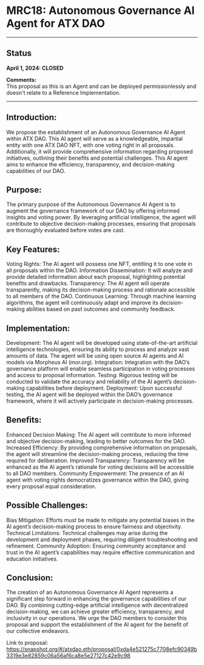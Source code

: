 # MRC18: Autonomous Governance AI Agent for ATX DAO

---

## Status
**April 1, 2024: CLOSED**

**Comments:**  
This proposal as this is an Agent and can be deployed permissionlessly and doesn't relate to a Reference Implementation.

---

## Introduction:
We propose the establishment of an Autonomous Governance AI Agent within ATX DAO. This AI agent will serve as a knowledgeable, impartial entity with one ATX DAO NFT, with one voting right in all proposals. Additionally, it will provide comprehensive information regarding proposed initiatives, outlining their benefits and potential challenges. This AI agent aims to enhance the efficiency, transparency, and decision-making capabilities of our DAO.

## Purpose:
The primary purpose of the Autonomous Governance AI Agent is to augment the governance framework of our DAO by offering informed insights and voting power. By leveraging artificial intelligence, the agent will contribute to objective decision-making processes, ensuring that proposals are thoroughly evaluated before votes are cast.

## Key Features:
Voting Rights: The AI agent will possess one NFT, entitling it to one vote in all proposals within the DAO.
Information Dissemination: It will analyze and provide detailed information about each proposal, highlighting potential benefits and drawbacks.
Transparency: The AI agent will operate transparently, making its decision-making process and rationale accessible to all members of the DAO.
Continuous Learning: Through machine learning algorithms, the agent will continuously adapt and improve its decision-making abilities based on past outcomes and community feedback.

## Implementation:
Development: The AI agent will be developed using state-of-the-art artificial intelligence technologies, ensuring its ability to process and analyze vast amounts of data. The agent will be using open source AI agents and AI models via Morpheus AI (mor.org).
Integration: Integration with the DAO’s governance platform will enable seamless participation in voting processes and access to proposal information.
Testing: Rigorous testing will be conducted to validate the accuracy and reliability of the AI agent’s decision-making capabilities before deployment.
Deployment: Upon successful testing, the AI agent will be deployed within the DAO’s governance framework, where it will actively participate in decision-making processes.

## Benefits:
Enhanced Decision Making: The AI agent will contribute to more informed and objective decision-making, leading to better outcomes for the DAO.
Increased Efficiency: By providing comprehensive information on proposals, the agent will streamline the decision-making process, reducing the time required for deliberation.
Improved Transparency: Transparency will be enhanced as the AI agent’s rationale for voting decisions will be accessible to all DAO members.
Community Empowerment: The presence of an AI agent with voting rights democratizes governance within the DAO, giving every proposal equal consideration.

## Possible Challenges:
Bias Mitigation: Efforts must be made to mitigate any potential biases in the AI agent’s decision-making process to ensure fairness and objectivity.
Technical Limitations: Technical challenges may arise during the development and deployment phases, requiring diligent troubleshooting and refinement.
Community Adoption: Ensuring community acceptance and trust in the AI agent’s capabilities may require effective communication and education initiatives.

## Conclusion:
The creation of an Autonomous Governance AI Agent represents a significant step forward in enhancing the governance capabilities of our DAO. By combining cutting-edge artificial intelligence with decentralized decision-making, we can achieve greater efficiency, transparency, and inclusivity in our operations. We urge the DAO members to consider this proposal and support the establishment of the AI agent for the benefit of our collective endeavors.

Link to proposal: https://snapshot.org/#/atxdao.eth/proposal/0xda4e521275c7708efc90349b3319e3e82859c06a56af6ca8e5e27127c42e9c98
